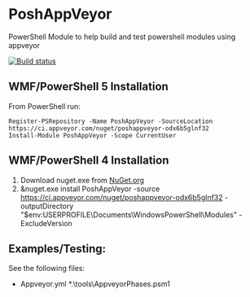 # PoshAppVeyor
PowerShell Module to help build and test powershell modules using appveyor

[![Build status](https://ci.appveyor.com/api/projects/status/eq6llmtyoyfbjc66/branch/master?svg=true)](https://ci.appveyor.com/project/TravisEz13/poshappveyor/branch/master)

WMF/PowerShell 5 Installation
--------------------------------
From PowerShell run:

	Register-PSRepository -Name PoshAppVeyor -SourceLocation https://ci.appveyor.com/nuget/poshappveyor-odx6b5glnf32
	Install-Module PoshAppVeyor -Scope CurrentUser

WMF/PowerShell 4 Installation
-----------------------------
 1. Download nuget.exe from [NuGet.org](https://nuget.org/nuget.exe) 
 2. &nuget.exe install PoshAppVeyor -source https://ci.appveyor.com/nuget/poshappveyor-odx6b5glnf32 -outputDirectory "$env:USERPROFILE\Documents\WindowsPowerShell\Modules\" -ExcludeVersion

Examples/Testing:
-----------------

See the following files:

* Appveyor.yml
*.\tools\AppveyorPhases.psm1